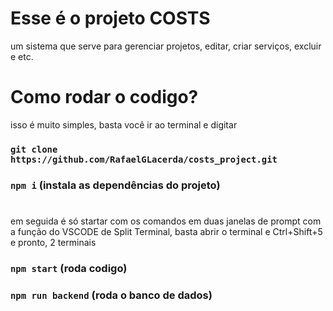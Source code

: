 # Esse é o projeto COSTS
um sistema que serve para gerenciar projetos, editar, criar serviços, excluir e etc.

# Como rodar o codigo?
isso é muito simples, basta você ir ao terminal e digitar

### `git clone https://github.com/RafaelGLacerda/costs_project.git`
### `npm i` (instala as dependências do projeto)

#
em seguida é só startar com os comandos em duas janelas de prompt com a função do VSCODE de Split Terminal, basta abrir o terminal e Ctrl+Shift+5 e pronto, 2 terminais

### `npm start` (roda codigo)
### `npm run backend` (roda o banco de dados)
